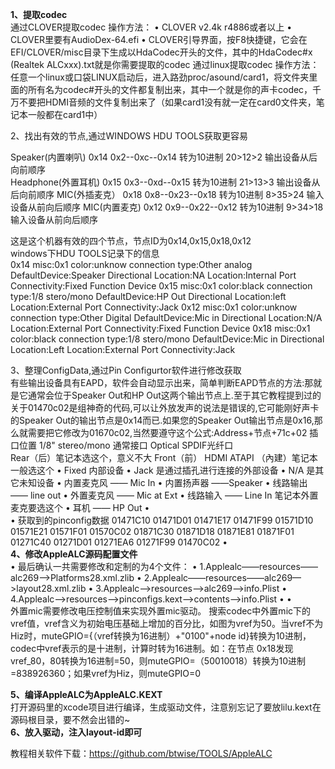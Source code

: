 <b>1、提取codec</b></br>
通过CLOVER提取codec
操作方法：
•    CLOVER v2.4k r4886或者以上
•    CLOVER里要有AudioDex-64.efi
•    CLOVER引导界面，按F8快捷键，它会在EFI/CLOVER/misc目录下生成以HdaCodec开头的文件，其中的HdaCodec#x (Realtek ALCxxx).txt就是你需要提取的codec
通过linux提取codec
操作方法：任意一个linux或口袋LINUX启动后，进入路劲proc/asound/card1，将文件夹里面的所有名为codec#开头的文件都复制出来，其中一个就是你的声卡codec，千万不要把HDMI音频的文件复制出来了（如果card1没有就一定在card0文件夹，笔记本一般都在card1中）

</b>2、找出有效的节点,通过WINDOWS HDU TOOLS获取更容易</b>

Speaker(内置喇叭)                0x14   0x2--0xc--0x14      转为10进制  20>12>2 输出设备从后向前顺序  
Headphone(外置耳机)            0x15   0x3--0xd--0x15     转为10进制  21>13>3  输出设备从后向前顺序
MIC(外插麦克）                    0x18   0x8--0x23--0x18   转为10进制   8>35>24  输入设备从前向后顺序
MIC(内置麦克)                      0x12   0x9--0x22--0x12    转为10进制  9>34>18   输入设备从前向后顺序</br>

这是这个机器有效的四个节点，节点ID为0x14,0x15,0x18,0x12</br>
windows下HDU TOOLS记录下的信息</br>
0x14  misc:0x1  color:unknow   connection type:Other analog  DefaultDevice:Speaker
Directional Location:NA   Location:Internal Port Connectivity:Fixed Function Device
0x15   misc:0x1  color:black   connection type:1/8 stero/mono  DefaultDevice:HP Out
Directional Location:left   Location:External Port Connectivity:Jack
0x12   misc:0x1  color:unknow  connection type:Other Digital  DefaultDevice:Mic in
Directional Location:N/A  Location:External Port Connectivity:Fixed Function Device
0x18  misc:0x1  color:black  connection type:1/8 stero/mono  DefaultDevice:Mic in
Directional Location:Left  Location:External Port Connectivity:Jack

</b>3、整理ConfigData,通过Pin Configurtor软件进行修改获取</b></br>
有些输出设备具有EAPD，软件会自动显示出来，简单判断EAPD节点的方法:那就是它通常会位于Speaker Out和HP Out这两个输出节点上.至于其它教程提到过的关于01470c02是组神奇的代码,可以让外放发声的说法是错误的,它可能刚好声卡的Speaker Out的输出节点是0x14而已.如果您的Speaker Out输出节点是0x16,那么就需要把它修改为01670c02,当然要遵守这个公式:Address+节点+71c+02
插口位置
1/8" stereo/mono 通常接口
Optical SPDIF光纤口  
Rear（后）笔记本选这个，意义不大
Front（前）
HDMI
ATAPI （內建）笔记本一般选这个
•    Fixed 内部设备
•    Jack  是通过插孔进行连接的外部设备
•    N/A   是其它未知设备
•    内置麦克风 —— Mic In
•    内置扬声器 ——Speaker
•    线路输出 —— line out
•    外置麦克风 —— Mic at Ext
•    线路输入 —— Line In 笔记本外置麦克要选这个
•    耳机 —— HP Out
•    
•    获取到的pinconfig数据
01471C10 01471D01 01471E17 01471F99 01571D10 01571E21 01571F01 01570C02 01871C30 01871D18 01871E81 01871F01 01271C40 01271D01 01271EA6 01271F99 01470C02
•    
<b>4、修改AppleALC源码配置文件</b></br>
•    最后确认一共需要修改和定制的为4个文件：
•    1.Applealc——resources——alc269—>Platforms28.xml.zlib
•    2.Applealc——resources——alc269—>layout28.xml.zlib
•    3.Applealc—>resources—>alc269—>info.Plist
•    4.Applealc—>resources—>pinconfigs.kext—>contents—>info.Plist
•    •    
外置mic需要修改电压控制值来实现外置mic驱动。
搜索codec中外置mic下的vref值，vref含义为初始电压基础上增加的百分比，如图为vref为50。当vref不为Hiz时，muteGPIO={（vref转换为16进制）+"0100"+node id}转换为10进制，codec中vref表示的是十进制，计算时转为16进制。如：在节点 0x18发现vref_80，80转换为16进制=50，则muteGPIO=（50010018）转换为10进制=838926360；如果vref为Hiz，则muteGPIO=0

<b>5、编译AppleALC为AppleALC.KEXT</b></br>
打开源码里的xcode项目进行编译，生成驱动文件，注意别忘记了要放lilu.kext在源码根目录，要不然会出错的~</br>
<b>6、放入驱动，注入layout-id即可</b>

教程相关软件下载：https://github.com/btwise/TOOLS/AppleALC
